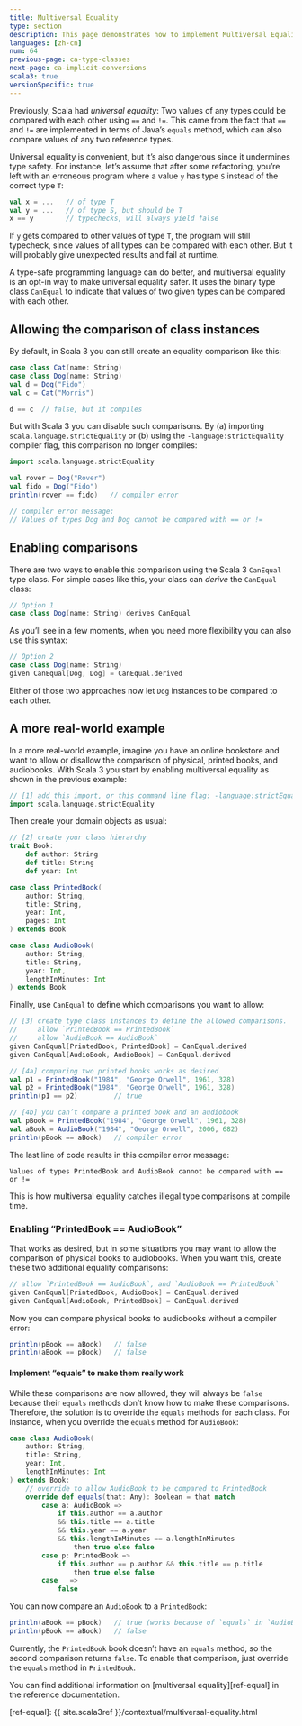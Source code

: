```yaml
---
title: Multiversal Equality
type: section
description: This page demonstrates how to implement Multiversal Equality in Scala 3.
languages: [zh-cn]
num: 64
previous-page: ca-type-classes
next-page: ca-implicit-conversions
scala3: true
versionSpecific: true
---
```


Previously, Scala had *universal equality*: Two values of any types could be compared with each other using `==` and `!=`.
This came from the fact that `==` and `!=` are implemented in terms of Java’s `equals` method, which can also compare values of any two reference types.

Universal equality is convenient, but it’s also dangerous since it undermines type safety.
For instance, let’s assume that after some refactoring, you’re left with an erroneous program where a value `y` has type `S` instead of the correct type `T`:

```scala
val x = ...   // of type T
val y = ...   // of type S, but should be T
x == y        // typechecks, will always yield false
```

If `y` gets compared to other values of type `T`, the program will still typecheck, since values of all types can be compared with each other.
But it will probably give unexpected results and fail at runtime.

A type-safe programming language can do better, and multiversal equality is an opt-in way to make universal equality safer.
It uses the binary type class `CanEqual` to indicate that values of two given types can be compared with each other.


## Allowing the comparison of class instances

By default, in Scala 3 you can still create an equality comparison like this:

```scala
case class Cat(name: String)
case class Dog(name: String)
val d = Dog("Fido")
val c = Cat("Morris")

d == c  // false, but it compiles
```

But with Scala 3 you can disable such comparisons.
By (a) importing `scala.language.strictEquality` or (b) using the `-language:strictEquality` compiler flag, this comparison no longer compiles:

```scala
import scala.language.strictEquality

val rover = Dog("Rover")
val fido = Dog("Fido")
println(rover == fido)   // compiler error

// compiler error message:
// Values of types Dog and Dog cannot be compared with == or !=
```


## Enabling comparisons

There are two ways to enable this comparison using the Scala 3 `CanEqual` type class.
For simple cases like this, your class can *derive* the `CanEqual` class:

```scala
// Option 1
case class Dog(name: String) derives CanEqual
```

As you’ll see in a few moments, when you need more flexibility you can also use this syntax:

```scala
// Option 2
case class Dog(name: String)
given CanEqual[Dog, Dog] = CanEqual.derived
```

Either of those two approaches now let `Dog` instances to be compared to each other.


## A more real-world example

In a more real-world example, imagine you have an online bookstore and want to allow or disallow the comparison of physical, printed books, and audiobooks.
With Scala 3 you start by enabling multiversal equality as shown in the previous example:

```scala
// [1] add this import, or this command line flag: -language:strictEquality
import scala.language.strictEquality
```

Then create your domain objects as usual:

```scala
// [2] create your class hierarchy
trait Book:
    def author: String
    def title: String
    def year: Int

case class PrintedBook(
    author: String,
    title: String,
    year: Int,
    pages: Int
) extends Book

case class AudioBook(
    author: String,
    title: String,
    year: Int,
    lengthInMinutes: Int
) extends Book
```

Finally, use `CanEqual` to define which comparisons you want to allow:

```scala
// [3] create type class instances to define the allowed comparisons.
//     allow `PrintedBook == PrintedBook`
//     allow `AudioBook == AudioBook`
given CanEqual[PrintedBook, PrintedBook] = CanEqual.derived
given CanEqual[AudioBook, AudioBook] = CanEqual.derived

// [4a] comparing two printed books works as desired
val p1 = PrintedBook("1984", "George Orwell", 1961, 328)
val p2 = PrintedBook("1984", "George Orwell", 1961, 328)
println(p1 == p2)         // true

// [4b] you can’t compare a printed book and an audiobook
val pBook = PrintedBook("1984", "George Orwell", 1961, 328)
val aBook = AudioBook("1984", "George Orwell", 2006, 682)
println(pBook == aBook)   // compiler error
```

The last line of code results in this compiler error message:

````
Values of types PrintedBook and AudioBook cannot be compared with == or !=
````

This is how multiversal equality catches illegal type comparisons at compile time.


### Enabling “PrintedBook == AudioBook”

That works as desired, but in some situations you may want to allow the comparison of physical books to audiobooks.
When you want this, create these two additional equality comparisons:

```scala
// allow `PrintedBook == AudioBook`, and `AudioBook == PrintedBook`
given CanEqual[PrintedBook, AudioBook] = CanEqual.derived
given CanEqual[AudioBook, PrintedBook] = CanEqual.derived
```

Now you can compare physical books to audiobooks without a compiler error:

```scala
println(pBook == aBook)   // false
println(aBook == pBook)   // false
```

#### Implement “equals” to make them really work

While these comparisons are now allowed, they will always be `false` because their `equals` methods don’t know how to make these comparisons.
Therefore, the solution is to override the `equals` methods for each class.
For instance, when you override the `equals` method for `AudioBook`:

```scala
case class AudioBook(
    author: String,
    title: String,
    year: Int,
    lengthInMinutes: Int
) extends Book:
    // override to allow AudioBook to be compared to PrintedBook
    override def equals(that: Any): Boolean = that match
        case a: AudioBook =>
            if this.author == a.author
            && this.title == a.title
            && this.year == a.year
            && this.lengthInMinutes == a.lengthInMinutes
                then true else false
        case p: PrintedBook =>
            if this.author == p.author && this.title == p.title
                then true else false
        case _ =>
            false
```

You can now compare an `AudioBook` to a `PrintedBook`:

```scala
println(aBook == pBook)   // true (works because of `equals` in `AudioBook`)
println(pBook == aBook)   // false
```

Currently, the `PrintedBook` book doesn’t have an `equals` method, so the second comparison returns `false`.
To enable that comparison, just override the `equals` method in `PrintedBook`.

You can find additional information on [multiversal equality][ref-equal] in the reference documentation.


[ref-equal]: {{ site.scala3ref }}/contextual/multiversal-equality.html
